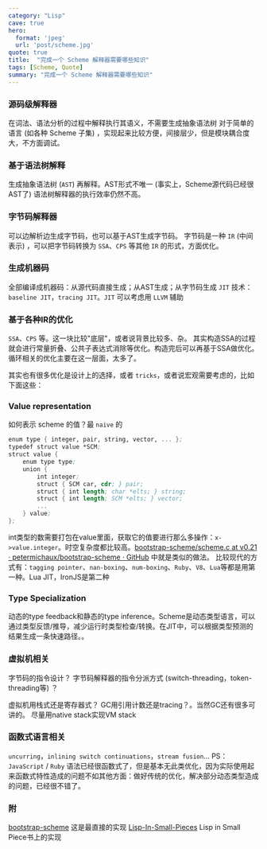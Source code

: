 ```yaml
---
category: "Lisp"
cave: true
hero:
  format: 'jpeg'
  url: 'post/scheme.jpg'
quote: true
title:  "完成一个 Scheme 解释器需要哪些知识"
tags: [Scheme, Quote]
summary: "完成一个 Scheme 解释器需要哪些知识"
---
```

### 源码级解释器

在词法、语法分析的过程中解释执行其语义，不需要生成抽象语法树
对于简单的语言 (如各种 Scheme 子集) ，实现起来比较方便，间接层少，但是模块耦合度大，不方面调试。

### 基于语法树解释

生成抽象语法树 (`AST`) 再解释。AST形式不唯一 (事实上，Scheme源代码已经很AST了) 语法树解释器的执行效率仍然不高。

### 字节码解释器

可以边解析边生成字节码，也可以基于AST生成字节码。
字节码是一种 `IR` (中间表示) ，可以把字节码转换为 `SSA`、`CPS` 等其他 `IR` 的形式，方面优化。

### 生成机器码

全部编译成机器码：从源代码直接生成；从AST生成；从字节码生成
`JIT` 技术：`baseline JIT`，`tracing JIT`。`JIT` 可以考虑用 `LLVM` 辅助

### 基于各种IR的优化

`SSA`、`CPS` 等。这一块比较"底层"，或者说背景比较多、杂。
其实构造SSA的过程就会进行常量折叠、公共子表达式消除等优化。构造完后可以再基于SSA做优化。
循环相关的优化主要在这一层面，太多了。

其实也有很多优化是设计上的选择，或者 `tricks`，或者说宏观需要考虑的，比如下面这些：

### Value representation

如何表示 scheme 的值？最 `naive` 的

```scm
enum type { integer, pair, string, vector, ... };
typedef struct value *SCM;
struct value {
	enum type type;
	union {
	    int integer;
	    struct { SCM car, cdr; } pair;
	    struct { int length; char *elts; } string;
	    struct { int length; SCM *elts; } vector;
	    ...
    } value;
};
```


int类型的数需要打包在value里面，获取它的值要进行那么多操作：`x->value.integer`。时空复杂度都比较高。[bootstrap-scheme/scheme.c at v0.21 · petermichaux/bootstrap-scheme · GitHub](https://github.com/petermichaux/bootstrap-scheme/blob/v0.21/scheme.c) 中就是类似的做法。
比较现代的方式有：`tagging pointer`、`nan-boxing`、`num-boxing`、`Ruby`、`V8`、`Lua`等都是用第一种。Lua JIT，IronJS是第二种

### Type Specialization
动态的type feedback和静态的type inference。Scheme是动态类型语言，可以通过类型反馈/推导，减少运行时类型检查/转换。在JIT中，可以根据类型预测的结果生成一条快速路径。。

### 虚拟机相关
字节码的指令设计？
字节码解释器的指令分派方式 (switch-threading，token-threading等) ？

虚拟机用栈式还是寄存器式？
GC用引用计数还是tracing？。当然GC还有很多可讲的。
尽量用native stack实现VM stack

### 函数式语言相关
`uncurring`，`inlining switch continuations`，`stream fusion`...
PS：`JavaScript` / `Ruby` 语法已经很函数式了，但是基本无此类优化，因为实际使用起来函数式特性造成的问题不如其他方面：做好传统的优化，解决部分动态类型造成的问题，已经很不错了。

### 附
[bootstrap-scheme](https://github.com/petermichaux/bootstrap-scheme/blob/v0.21/scheme.c) 这是最直接的实现
[Lisp-In-Small-Pieces](https://github.com/appleby/Lisp-In-Small-Pieces)  Lisp in Small Piece书上的实现
